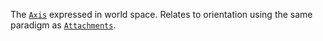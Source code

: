 The [`Axis`](https://create.roblox.com/docs/reference/engine/classes/DragDetector#Axis) expressed in world space. Relates to
orientation using the same paradigm as [`Attachments`](https://create.roblox.com/docs/reference/engine/classes/Attachment).